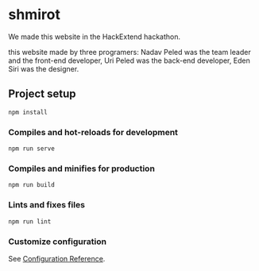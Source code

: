 # shmirot

We made this website in the HackExtend hackathon.

this website made by three programers:
Nadav Peled was the team leader and the front-end developer,
Uri Peled was the back-end developer,
Eden Siri was the designer.


## Project setup
```
npm install
```

### Compiles and hot-reloads for development
```
npm run serve
```

### Compiles and minifies for production
```
npm run build
```

### Lints and fixes files
```
npm run lint
```

### Customize configuration
See [Configuration Reference](https://cli.vuejs.org/config/).
